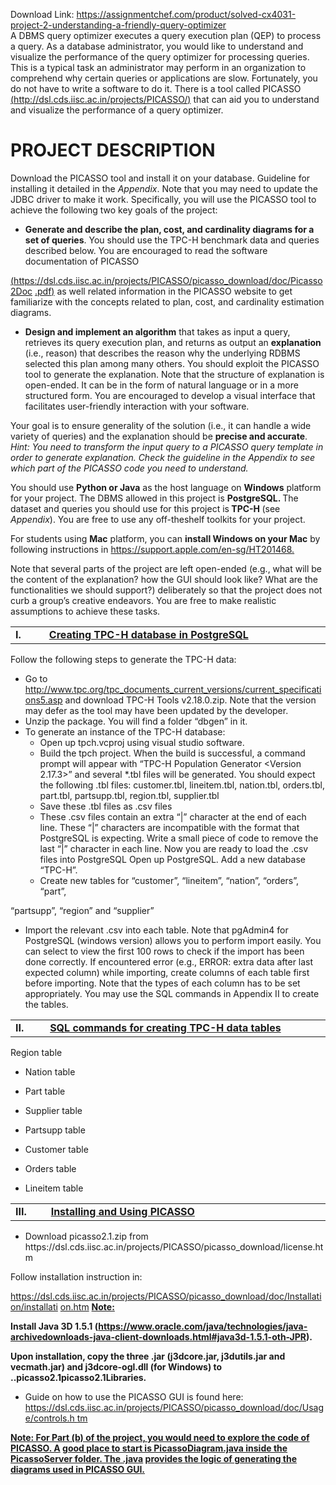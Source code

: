 Download Link: https://assignmentchef.com/product/solved-cx4031-project-2-understanding-a-friendly-query-optimizer
<br>
A DBMS query optimizer executes a query execution plan (QEP) to process a query. As a database administrator, you would like to understand and visualize the performance of the query optimizer for processing queries. This is a typical task an administrator may perform in an organization to comprehend why certain queries or applications are slow. Fortunately, you do not have to write a software to do it. There is a tool called PICASSO <a href="http://dsl.cds.iisc.ac.in/projects/PICASSO/">(</a><a href="http://dsl.cds.iisc.ac.in/projects/PICASSO/">http://dsl.cds.iisc.ac.in/projects/PICASSO/</a><a href="http://dsl.cds.iisc.ac.in/projects/PICASSO/">)</a> that can aid you to understand and visualize the performance of a query optimizer.




<h1>PROJECT DESCRIPTION</h1>

Download the PICASSO tool and install it on your database. Guideline for installing it detailed in the <em>Appendix</em>. Note that you may need to update the JDBC driver to make it work. Specifically, you will use the PICASSO tool to achieve the following two key goals of the project:

<ul>

 <li><strong>Generate and describe the plan, cost, and cardinality diagrams for a set of queries</strong>. You should use the TPC-H benchmark data and queries described below. You are encouraged to read the software documentation of PICASSO</li>

</ul>

<a href="https://dsl.cds.iisc.ac.in/projects/PICASSO/picasso_download/doc/Picasso2Doc.pdf">(</a><a href="https://dsl.cds.iisc.ac.in/projects/PICASSO/picasso_download/doc/Picasso2Doc.pdf">https://dsl.cds.iisc.ac.in/projects/PICASSO/picasso_download/doc/Picasso2Doc </a><a href="https://dsl.cds.iisc.ac.in/projects/PICASSO/picasso_download/doc/Picasso2Doc.pdf">.pdf</a><a href="https://dsl.cds.iisc.ac.in/projects/PICASSO/picasso_download/doc/Picasso2Doc.pdf">)</a> as well related information in the PICASSO website to get familiarize with the concepts related to plan, cost, and cardinality estimation diagrams.




<ul>

 <li><strong>Design and implement an algorithm</strong> that takes as input a query, retrieves its query execution plan, and returns as output an <strong>explanation</strong> (i.e., reason) that describes the reason why the underlying RDBMS selected this plan among many others. You should exploit the PICASSO tool to generate the explanation. Note that the structure of explanation is open-ended. It can be in the form of natural language or in a more structured form. You are encouraged to develop a visual interface that facilitates user-friendly interaction with your software.</li>

</ul>

Your goal is to ensure generality of the solution (i.e., it can handle a wide variety of queries) and the explanation should be <strong>precise and accurate</strong>. <em>Hint: You need to transform the input query to a PICASSO query template in order to generate explanation. Check the guideline in the Appendix to see which part of the PICASSO code you need to understand.</em>




You should use <strong>Python or Java</strong> as the host language on <strong>Windows</strong> platform for your project. The DBMS allowed in this project is <strong>PostgreSQL. </strong>The dataset and queries you should use for this project is<strong> TPC-H </strong>(see <em>Appendix</em>). You are free to use any off-theshelf toolkits for your project.




For students using <strong>Mac</strong> platform, you can <strong>install Windows on your Mac</strong> by following instructions in <a href="https://support.apple.com/en-sg/HT201468">https://support.apple.com/en-sg/HT201468</a><a href="https://support.apple.com/en-sg/HT201468">.</a>




Note that several parts of the project are left open-ended (e.g., what will be the content of the explanation? how the GUI should look like? What are the functionalities we should support?) deliberately so that the project does not curb a group’s creative endeavors. You are free to make realistic assumptions to achieve these tasks.

<strong> </strong>

<table width="628">

 <tbody>

  <tr>

   <td width="50"><strong>I.</strong></td>

   <td width="578"><strong><u>Creating TPC-H database in PostgreSQL</u></strong></td>

  </tr>

 </tbody>

</table>

Follow the following steps to generate the TPC-H data:

<ul>

 <li>Go to <a href="http://www.tpc.org/tpc_documents_current_versions/current_specifications5.asp">http://www.tpc.org/tpc_documents_current_versions/current_specifications5.asp</a> and download TPC-H Tools v2.18.0.zip. Note that the version may defer as the tool may have been updated by the developer.</li>

 <li>Unzip the package. You will find a folder “dbgen” in it.</li>

 <li>To generate an instance of the TPC-H database:

  <ul>

   <li>Open up tpch.vcproj using visual studio software.</li>

   <li>Build the tpch project. When the build is successful, a command prompt will appear with “TPC-H Population Generator &lt;Version 2.17.3&gt;” and several *.tbl files will be generated. You should expect the following .tbl files: customer.tbl, lineitem.tbl, nation.tbl, orders.tbl, part.tbl, partsupp.tbl, region.tbl, supplier.tbl</li>

   <li>Save these .tbl files as .csv files</li>

   <li>These .csv files contain an extra “|” character at the end of each line. These “|” characters are incompatible with the format that PostgreSQL is expecting. Write a small piece of code to remove the last “|” character in each line. Now you are ready to load the .csv files into PostgreSQL Open up PostgreSQL. Add a new database “TPC-H”.</li>

   <li>Create new tables for “customer”, “lineitem”, “nation”, “orders”, “part”,</li>

  </ul></li>

</ul>

“partsupp”, “region” and “supplier”

<ul>

 <li>Import the relevant .csv into each table. Note that pgAdmin4 for PostgreSQL (windows version) allows you to perform import easily. You can select to view the first 100 rows to check if the import has been done correctly. If encountered error (e.g., ERROR: extra data after last expected column) while importing, create columns of each table first before importing. Note that the types of each column has to be set appropriately. You may use the SQL commands in Appendix II to create the tables.</li>

</ul>




<strong>             </strong>

<table width="628">

 <tbody>

  <tr>

   <td width="50"><strong>II.</strong></td>

   <td width="578"><strong><u>SQL commands for creating TPC-H data tables</u></strong></td>

  </tr>

 </tbody>

</table>




Region table




<ul>

 <li>Nation table</li>

</ul>







<ul>

 <li>Part table</li>

</ul>







<ul>

 <li>Supplier table</li>

</ul>







<ul>

 <li>Partsupp table</li>

</ul>




<ul>

 <li>Customer table</li>

</ul>




<ul>

 <li>Orders table</li>

</ul>







<ul>

 <li>Lineitem table</li>

</ul>







<table width="628">

 <tbody>

  <tr>

   <td width="50"><strong>III.</strong></td>

   <td width="578"><strong><u>Installing and Using PICASSO</u></strong></td>

  </tr>

 </tbody>

</table>

<strong> </strong>

<ul>

 <li>Download picasso2.1.zip from https://dsl.cds.iisc.ac.in/projects/PICASSO/picasso_download/license.htm</li>

</ul>

Follow installation instruction in:

<a href="https://dsl.cds.iisc.ac.in/projects/PICASSO/picasso_download/doc/Installation/installation.htm">https://dsl.cds.iisc.ac.in/projects/PICASSO/picasso_download/doc/Installation/installati </a><a href="https://dsl.cds.iisc.ac.in/projects/PICASSO/picasso_download/doc/Installation/installation.htm">on.htm</a> <strong><u>Note:</u></strong><strong>  </strong>

<strong>Install Java 3D 1.5.1 (https://www.oracle.com/java/technologies/java-archivedownloads-java-client-downloads.html#java3d-1.5.1-oth-JPR). </strong>

<strong>Upon installation, copy the three .jar (j3dcore.jar, j3dutils.jar and vecmath.jar) and j3dcore-ogl.dll (for Windows) to ..picasso2.1picasso2.1Libraries.  </strong>




<ul>

 <li>Guide on how to use the PICASSO GUI is found here: <a href="https://dsl.cds.iisc.ac.in/projects/PICASSO/picasso_download/doc/Usage/controls.htm">https://dsl.cds.iisc.ac.in/projects/PICASSO/picasso_download/doc/Usage/controls.h </a><a href="https://dsl.cds.iisc.ac.in/projects/PICASSO/picasso_download/doc/Usage/controls.htm">tm</a></li>

</ul>




<strong><u>Note: For Part (b) of the project, you would need to explore the code of PICASSO. A</u></strong><strong> <u>good place to start is PicassoDiagram.java inside the PicassoServer folder. The .java</u> <u>provides the logic of generating the diagrams used in PICASSO GUI.</u> </strong>

<strong> </strong>